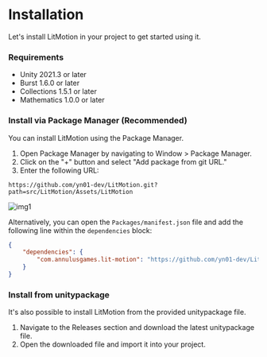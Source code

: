 # Installation

Let's install LitMotion in your project to get started using it.

### Requirements

* Unity 2021.3 or later
* Burst 1.6.0 or later
* Collections 1.5.1 or later
* Mathematics 1.0.0 or later

### Install via Package Manager (Recommended)

You can install LitMotion using the Package Manager.

1. Open Package Manager by navigating to Window > Package Manager.
2. Click on the "+" button and select "Add package from git URL."
3. Enter the following URL:

```text
https://github.com/yn01-dev/LitMotion.git?path=src/LitMotion/Assets/LitMotion
```

![img1](../../images/img-setup-1.png)

Alternatively, you can open the `Packages/manifest.json` file and add the following line within the `dependencies` block:

```json
{
    "dependencies": {
        "com.annulusgames.lit-motion": "https://github.com/yn01-dev/LitMotion.git?path=src/LitMotion/Assets/LitMotion"
    }
}
```

### Install from unitypackage

It's also possible to install LitMotion from the provided unitypackage file.

1. Navigate to the Releases section and download the latest unitypackage file.
2. Open the downloaded file and import it into your project.
